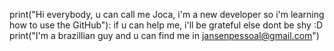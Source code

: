print("Hi everybody, u can call me Joca, i'm a new developer so i'm learning how to use the GitHub"):
 if u can help me, i'll be grateful
 else dont be shy :D
print("I'm a brazillian guy and u can find me in jansenpessoal@gmail.com")  

<!---
TiredJoCa/TiredJoCa is a ✨ special ✨ repository because its `README.md` (this file) appears on your GitHub profile.
You can click the Preview link to take a look at your changes.
--->
